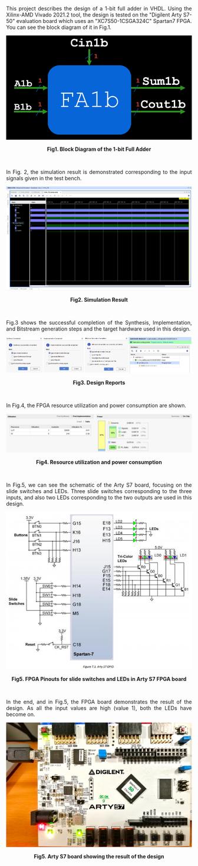 <p align="justify"> This project describes the design of a 1-bit full adder in VHDL. Using the Xilinx-AMD Vivado 2021.2 tool, the design is tested on the "Digilent Arty S7-50" evaluation board which uses an "XC7S50-1CSGA324C" Spartan7 FPGA. You can see the block diagram of it in Fig.1. </p>

![Example Image](Images/FA1b_Block_Diagram.png)

**<p align="center">Fig1. Block Diagram of the 1-bit Full Adder</p>**
<br>

<p align="justify"> In Fig. 2, the simulation result is demonstrated corresponding to the input signals given in the test bench. </p>

![Example Image](Images/FA1b_Simulation.png)

**<p align="center">Fig2. Simulation Result</p>**
<br>

<p align="justify">Fig.3 shows the successful completion of the Synthesis, Implementation, and Bitstream generation steps and the target hardware used in this design.</p>

![Example Image](Images/FA1b_AllStepsReports.png)

**<p align="center">Fig3. Design Reports</p>**
<br>

<p align="justify">In Fig.4, the FPGA resource utilization and power consumption are shown.</p>

![Example Image](Images/FA1b_Resource_Utilization.png)
**<p align="center">Fig4. Resource utilization and power consumption</p>**
<br>

<p align="justify">In Fig.5, we can see the schematic of the Arty S7 board, focusing on the slide switches and LEDs. Three slide switches corresponding to the three inputs, and also two LEDs corresponding to the two outputs are used in this design. </p>

![Example Image](Images/ArtyS7_SW_BTN_LED.png)

**<p align="center">Fig5. FPGA Pinouts for slide switches and LEDs in Arty S7 FPGA board</p>**
<br>

<p align="justify">In the end, and in Fig.5, the FPGA board demonstrates the result of the design. As all the input values are high (value 1), both the LEDs have become on.</p>

![Example Image](Images/ArtyS7.jpg)

**<p align="center">Fig5. Arty S7 board showing the result of the design</p>**
<br>

